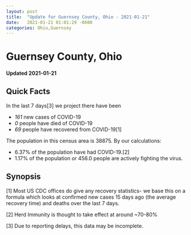 ```yaml
---
layout: post
title:  "Update for Guernsey County, Ohio - 2021-01-21"
date:   2021-01-21 01:01:29 -0600
categories: Ohio,Guernsey
---
```


# Guernsey County, Ohio
#### Updated 2021-01-21

## Quick Facts

In the last 7 days[3] we project there have been
- *161* new cases of COVID-19
- *0* people have died of COVID-19
- *69* people have recovered from COVID-19[1]

The population in this census area is 38875. By our calculations:
- 6.37% of the population have had COVID-19.[2]
- 1.17% of the population or 456.0 people are actively fighting the virus.

## Synopsis




[1] Most US CDC offices do give any recovery statistics- we base this on a formula which looks at confirmed new cases
15 days ago (the average recovery time) and deaths over the last 7 days.

[2] Herd Immunity is thought to take effect at around ~70-80%

[3] Due to reporting delays, this data may be incomplete.
 
    